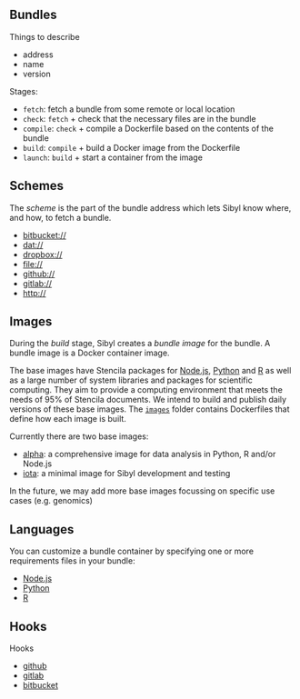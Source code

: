 ## Bundles

Things to describe

- address
- name
- version

Stages:

- `fetch`: fetch a bundle from some remote or local location
- `check`: `fetch` + check that the necessary files are in the bundle
- `compile`: `check` + compile a Dockerfile based on the contents of the bundle
- `build`: `compile` + build a Docker image from the Dockerfile
- `launch`: `build` + start a container from the image


## Schemes

The _scheme_ is the part of the bundle address which lets Sibyl know where, and how, to fetch a bundle.

- [bitbucket://](bitbucket)
- [dat://](dat)
- [dropbox://](dropbox)
- [file://](file)
- [github://](github)
- [gitlab://](gitlab)
- [http://](http)


## Images

During the _build_ stage, Sibyl creates a _bundle image_ for the bundle. A bundle image is a Docker container image.

The base images have Stencila packages for [Node.js](https://github.com/stencila/node), [Python](https://github.com/stencila/python) and [R](https://github.com/stencila/r) as well as a large number of system libraries and packages for scientific computing. They aim to provide a computing environment that meets the needs of 95% of Stencila documents. We intend to build and publish daily versions of these base images. The [`images`](images) folder contains Dockerfiles that define how each image is built. 

Currently there are two base images:

- [alpha](alpha): a comprehensive image for data analysis in Python, R and/or Node.js
- [iota](iota): a minimal image for Sibyl development and testing

In the future, we may add more base images focussing on specific use cases (e.g. genomics)

## Languages

You can customize a bundle container by specifying one or more requirements files in your bundle:

- [Node.js](node)
- [Python](python)
- [R](r)


## Hooks

Hooks 

- [github](github-hook)
- [gitlab](gitlab-hook)
- [bitbucket](bitbucket-hook)

